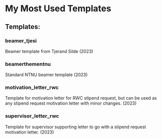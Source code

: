 # My Most Used Templates

## Templates:

### beamer_tjesi
Beamer template from Tjerand Silde (2023)

### beamerthementnu
Standard NTNU beamer template (2023)

### motivation_letter_rwc
Template for motivation letter for RWC stipend request, but can be used as any stipend request motivation letter with minor changes. (2023)

### supervisor_letter_rwc
Template for supervisor supporting letter to go with a stipend request motivation letter. (2023)

